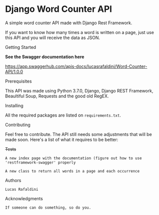 # Django Word Counter API
A simple word counter API made with Django Rest Framework.

If you want to know how many times a word is written on a page, just use this API and you will receive the data as JSON.

Getting Started

**See the Swagger documentation here**

https://app.swaggerhub.com/apis-docs/lucasrafaldini/Word-Counter-API/1.0.0


Prerequisites

This API was made using Python 3.7.0, Django, Django REST Framework, Beaultiful Soup, Requests and the good old RegEX.

Installing

All the required packages are listed on `requirements.txt`.

Contributing

Feel free to contribute.
The API still needs some adjustments that will be made soon. 
Here's a list of what it requires to be better:

~~Tests~~ 

`A new index page with the documentation (figure out how to use 'restframework-swagger' properly`

`A new class to return all words in a page and each occurrence`

Authors

    Lucas Rafaldini



Acknowledgments

    If someone can do something, so do you.
